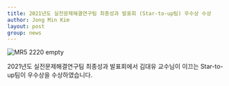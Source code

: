 ```yaml
---
title: 2021년도 실전문제해결연구팀 최종성과 발표회 (Star-to-up팀) 우수상 수상
author: Jong Min Kim
layout: post
group: news
---
```


 <img src="/static/img/news/CAMSCA~1.JPG" alt="MR5 2220 empty" class="img-responsive">
 

 2021년도 실전문제해결연구팀 최종성과 발표회에서 김대유 교수님이 이끄는 Star-to-up팀이 우수상을 수상하였습니다. 
